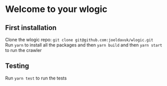 # Welcome to your wlogic

## First installation

Clone the wlogic repo:  `git clone git@github.com:joeldavuk/wlogic.git`
Run `yarn` to install all the packages and then `yarn build` and then `yarn start` to run the crawler

## Testing

Run `yarn test` to run the tests